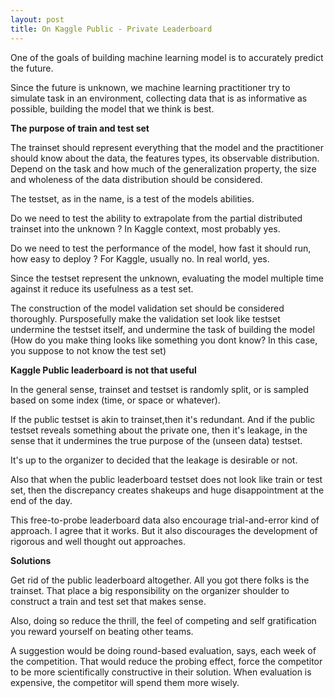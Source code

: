 ```yaml
---
layout: post
title: On Kaggle Public - Private Leaderboard
---
```


One of the goals of building machine learning model is to accurately predict the future. 

Since the future is unknown, we machine learning practitioner try to simulate task in an environment, collecting data that is as informative as possible, building the model that we think is best.



**The purpose of train and test set**

The trainset should represent everything that the model and the practitioner should know about the data, the features types, its observable distribution. Depend on the task and how much of the generalization property, the size and wholeness of the data distribution should be considered. 


The testset, as in the name, is a test of the models abilities. 

Do we need to test the ability to extrapolate from the partial distributed trainset into the unknown ? In Kaggle context, most probably yes. 


Do we need to test the performance of the model, how fast it should run, how easy to deploy ? For Kaggle, usually no. In real world, yes.


Since the testset represent the unknown, evaluating the model multiple time against it reduce its usefulness as a test set.


The construction of the model validation set should be considered thoroughly. Pursposefully make the validation set look like testset undermine the testset itself, and undermine the task of building the model (How do you make thing looks like something you dont know? In this case, you suppose to not know the test set)



**Kaggle Public leaderboard is not that useful**


In the general sense, trainset and testset is randomly split, or is sampled based on some index (time, or space or whatever).


If the public testset is akin to trainset,then it's redundant. And if the public testset reveals something about the private one, then it's leakage, in the sense that it undermines the true purpose of the (unseen data) testset. 

It's up to the organizer to decided that the leakage is desirable or not. 

Also that when the public leaderboard testset does not look like train or test set, then the discrepancy creates shakeups and huge disappointment at the end of the day.

This free-to-probe leaderboard data also encourage trial-and-error kind of approach. I agree that it works. But it also discourages the development of rigorous and well thought out approaches. 



**Solutions**

Get rid of the public leaderboard altogether. All you got there folks is the trainset. That place a big responsibility on the organizer shoulder to construct a train and test set that makes sense. 

Also, doing so reduce the thrill, the feel of competing and self gratification you reward yourself on beating other teams. 

A suggestion would be doing round-based evaluation, says, each week of the competition. That would reduce the probing effect, force the competitor to be more scientifically constructive in their solution. When evaluation is expensive, the competitor will spend them more wisely.

